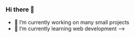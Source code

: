 ### Hi there 👋

- 🔭 I’m currently working on many small projects
- 🌱 I’m currently learning web development
-->

